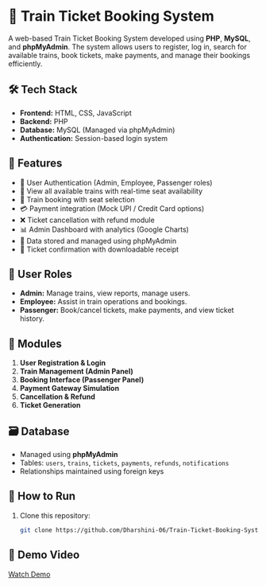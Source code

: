 # 🚆 Train Ticket Booking System

A web-based Train Ticket Booking System developed using **PHP**, **MySQL**, and **phpMyAdmin**. The system allows users to register, log in, search for available trains, book tickets, make payments, and manage their bookings efficiently.

## 🛠️ Tech Stack

- **Frontend:** HTML, CSS, JavaScript
- **Backend:** PHP
- **Database:** MySQL (Managed via phpMyAdmin)
- **Authentication:** Session-based login system

## 🔐 Features

- 🔑 User Authentication (Admin, Employee, Passenger roles)
- 🚉 View all available trains with real-time seat availability
- 🎫 Train booking with seat selection
- 💳 Payment integration (Mock UPI / Credit Card options)
- ❌ Ticket cancellation with refund module
- 📊 Admin Dashboard with analytics (Google Charts)
- 📁 Data stored and managed using phpMyAdmin
- 📄 Ticket confirmation with downloadable receipt

## 👥 User Roles

- **Admin:** Manage trains, view reports, manage users.
- **Employee:** Assist in train operations and bookings.
- **Passenger:** Book/cancel tickets, make payments, and view ticket history.

## 🧩 Modules

1. **User Registration & Login**
2. **Train Management (Admin Panel)**
3. **Booking Interface (Passenger Panel)**
4. **Payment Gateway Simulation**
5. **Cancellation & Refund**
6. **Ticket Generation**

## 🗃️ Database

- Managed using **phpMyAdmin**
- Tables: `users`, `trains`, `tickets`, `payments`, `refunds`, `notifications`
- Relationships maintained using foreign keys

## 🚀 How to Run

1. Clone this repository:
   ```bash
   git clone https://github.com/Dharshini-06/Train-Ticket-Booking-System.git

## 🎥 Demo Video
[Watch Demo](./Train%20Ticket%20Booking%20System.mp4)


